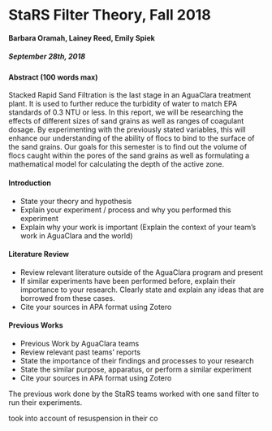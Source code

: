 # StaRS Filter Theory, Fall 2018
#### Barbara Oramah, Lainey Reed, Emily Spiek
##### September 28th, 2018


#### Abstract (100 words max)

Stacked Rapid Sand Filtration is the last stage in an AguaClara treatment plant. It is used to further reduce the turbidity of water to match EPA standards of 0.3 NTU or less. In this report, we will be researching the effects of different sizes of sand grains as well as ranges of coagulant dosage. By experimenting with the previously stated variables, this will enhance our understanding of the ability of flocs to bind to the surface of the sand grains. Our goals for this semester is to find out the volume of flocs caught within the pores of the sand grains as well as formulating a mathematical model for calculating the depth of the active zone.


#### Introduction
- State your theory and hypothesis
- Explain your experiment / process and why you performed this experiment
- Explain why your work is important (Explain the context of your team’s work in AguaClara and the world)

#### Literature Review
- Review relevant literature outside of the AguaClara program and present
- If similar experiments have been performed before, explain their importance to your research. Clearly state and explain any ideas that are borrowed from these cases.
- Cite your sources in APA format using Zotero


#### Previous Works
- Previous Work by AguaClara teams
- Review relevant past teams’ reports
- State the importance of their findings and processes to your research
- State the similar purpose, apparatus, or perform a similar experiment
- Cite your sources in APA format using Zotero

The previous work done by the StaRS teams worked with one sand filter to run their experiments.

took into account of resuspension in their co
